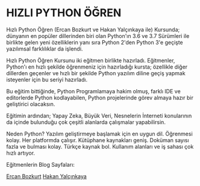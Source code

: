 # HIZLI PYTHON ÖĞREN

Hızlı Python Öğren (Ercan Bozkurt ve Hakan Yalçınkaya ile) Kursunda; dünyanın en popüler dillerinden biri olan Python'ın 3.6 ve 3.7 Sürümleri ile birlikte gelen yeni özelliklerin yanı sıra Python 2'den Python 3'e geçişte yazılımsal farklılıklar da işlendi.

Hızlı Python Öğren Kursunu iki eğitmen birlikte hazırladı. Eğitmenler, Python'ı en hızlı şekilde öğrenmeniz için hazırladığı kursta; özellikle diğer dillerden geçenler ve hızlı bir şekilde Python yazılım diline geçiş yapmak isteyenler için bu seriyi hazırladı. 

Bu eğitim bittiğinde, Python Programlamaya hakim olmuş, farklı IDE ve editorlerde Python kodlayabilen, Python projelerinde görev almaya hazır bir geliştirici olacaksın.

Eğitimin ardından; Yapay Zeka, Büyük Veri, Nesnelerin İnterneti konularının da içinde bulunduğu çok çeşitli alanlarda çalışmalar yapabilirsin.

Neden Python? Yazılım geliştirmeye başlamak için en uygun dil. Öğrenmesi kolay. Her platformda çalışır. Kütüphane kaynakları geniş. Doküman sayısı fazla ve bulması kolay. Türkçe kaynak bol. Kullanım alanları ve iş sahası çok hızlı artıyor.

Eğitmenlerin Blog Sayfaları:

[Ercan Bozkurt](http://ercanbozkurt.blogspot.com/)
[Hakan Yalçınkaya](https://hakanyalcinkaya.github.io/)
